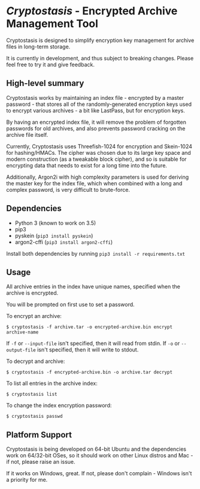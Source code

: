 *Cryptostasis* - Encrypted Archive Management Tool
==================================================

Cryptostasis is designed to simplify encryption key management for archive files in long-term storage.

It is currently in development, and thus subject to breaking changes. Please feel free to try it and give feedback.

High-level summary
------------------

Cryptostasis works by maintaining an index file - encrypted by a master password - that stores all of the randomly-generated encryption keys used to encrypt various archives - a bit like LastPass, but for encryption keys.

By having an encrypted index file, it will remove the problem of forgotten passwords for old archives, and also prevents password cracking on the archive file itself.

Currently, Cryptostasis uses Threefish-1024 for encryption and Skein-1024 for hashing/HMACs. The cipher was chosen due to its large key space and modern construction (as a tweakable block cipher), and so is suitable for encrypting data that needs to exist for a long time into the future.

Additionally, Argon2i with high complexity parameters is used for deriving the master key for the index file, which when combined with a long and complex password, is very difficult to brute-force.

Dependencies
------------

* Python 3 (known to work on 3.5)
* pip3
* pyskein (`pip3 install pyskein`)
* argon2-cffi (`pip3 install argon2-cffi`)

Install both dependencies by running `pip3 install -r requirements.txt`

Usage
-----

All archive entries in the index have unique names, specified when the archive is encrypted.

You will be prompted on first use to set a password.

To encrypt an archive:

`$ cryptostasis -f archive.tar -o encrypted-archive.bin encrypt archive-name`

If `-f` or `--input-file` isn't specified, then it will read from stdin. If `-o` or `--output-file` isn't specified, then it will write to stdout.

To decrypt and archive:

`$ cryptostasis -f encrypted-archive.bin -o archive.tar decrypt`

To list all entries in the archive index:

`$ cryptostasis list`

To change the index encryption password:

`$ cryptostasis passwd`

Platform Support
----------------

Cryptostasis is being developed on 64-bit Ubuntu and the dependencies work on 64/32-bit OSes, so it should work on other Linux distros and Mac - if not, please raise an issue.

If it works on Windows, great. If not, please don't complain - Windows isn't a priority for me.
